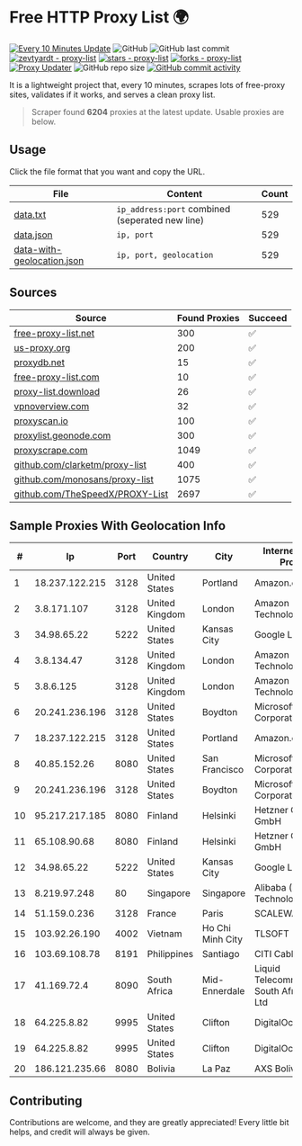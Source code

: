 
# Free HTTP Proxy List 🌍

[![Every 10 Minutes Update](https://github.com/mertguvencli/http-proxy-list/actions/workflows/main.yml/badge.svg?branch=main)](https://github.com/mertguvencli/http-proxy-list/actions/workflows/main.yml)
![GitHub](https://img.shields.io/github/license/mertguvencli/http-proxy-list)
![GitHub last commit](https://img.shields.io/github/last-commit/mertguvencli/http-proxy-list)
[![zevtyardt - proxy-list](https://img.shields.io/static/v1?label=zevtyardt&message=proxy-list&color=blue&logo=github)](https://github.com/zevtyardt/proxy-list "Go to GitHub repo")
[![stars - proxy-list](https://img.shields.io/github/stars/zevtyardt/proxy-list?style=social)](https://github.com/zevtyardt/proxy-list)
[![forks - proxy-list](https://img.shields.io/github/forks/zevtyardt/proxy-list?style=social)](https://github.com/zevtyardt/proxy-list)
[![Proxy Updater](https://github.com/zevtyardt/proxy-list/workflows/Proxy%20Updater/badge.svg)](https://github.com/zevtyardt/proxy-list/actions?query=workflow:"Proxy+Updater")
![GitHub repo size](https://img.shields.io/github/repo-size/zevtyardt/proxy-list)
[![GitHub commit activity](https://img.shields.io/github/commit-activity/m/zevtyardt/proxy-list?logo=commits)](https://github.com/zevtyardt/proxy-list/commits/main)

It is a lightweight project that, every 10 minutes, scrapes lots of free-proxy sites, validates if it works, and serves a clean proxy list.

> Scraper found **6204** proxies at the latest update. Usable proxies are below.

## Usage

Click the file format that you want and copy the URL.

|File|Content|Count|
|----|-------|-----|
|[data.txt](https://raw.githubusercontent.com/mertguvencli/http-proxy-list/main/proxy-list/data.txt)|`ip_address:port` combined (seperated new line)|529|
|[data.json](https://raw.githubusercontent.com/mertguvencli/http-proxy-list/main/proxy-list/data.json)|`ip, port`|529|
|[data-with-geolocation.json](https://raw.githubusercontent.com/mertguvencli/http-proxy-list/main/proxy-list/data-with-geolocation.json)|`ip, port, geolocation`|529|

## Sources

|Source|Found Proxies|Succeed|
|------|-------------|-------|
|[free-proxy-list.net](https://free-proxy-list.net)|300|✅|
|[us-proxy.org](https://www.us-proxy.org)|200|✅|
|[proxydb.net](http://proxydb.net)|15|✅|
|[free-proxy-list.com](https://free-proxy-list.com/?page=&port=&type%5B%5D=http&type%5B%5D=https&up_time=0&search=Search)|10|✅|
|[proxy-list.download](https://www.proxy-list.download/HTTP)|26|✅|
|[vpnoverview.com](https://vpnoverview.com/privacy/anonymous-browsing/free-proxy-servers)|32|✅|
|[proxyscan.io](https://www.proxyscan.io)|100|✅|
|[proxylist.geonode.com](https://proxylist.geonode.com/api/proxy-list?limit=300&page=1&sort_by=lastChecked&sort_type=desc&protocols=http,https)|300|✅|
|[proxyscrape.com](https://api.proxyscrape.com/v2/?request=displayproxies&protocol=http&timeout=10000&country=all&ssl=all&anonymity=all)|1049|✅|
|[github.com/clarketm/proxy-list](https://raw.githubusercontent.com/clarketm/proxy-list/master/proxy-list-raw.txt)|400|✅|
|[github.com/monosans/proxy-list](https://raw.githubusercontent.com/monosans/proxy-list/main/proxies/http.txt)|1075|✅|
|[github.com/TheSpeedX/PROXY-List](https://raw.githubusercontent.com/TheSpeedX/PROXY-List/master/http.txt)|2697|✅|


## Sample Proxies With Geolocation Info

|#|Ip|Port|Country|City|Internet Service Provider|
|-|--|----|-------|----|-------------------------|
|1|18.237.122.215|3128|United States|Portland|Amazon.com, Inc.|
|2|3.8.171.107|3128|United Kingdom|London|Amazon Technologies Inc.|
|3|34.98.65.22|5222|United States|Kansas City|Google LLC|
|4|3.8.134.47|3128|United Kingdom|London|Amazon Technologies Inc.|
|5|3.8.6.125|3128|United Kingdom|London|Amazon Technologies Inc.|
|6|20.241.236.196|3128|United States|Boydton|Microsoft Corporation|
|7|18.237.122.215|3128|United States|Portland|Amazon.com, Inc.|
|8|40.85.152.26|8080|United States|San Francisco|Microsoft Corporation|
|9|20.241.236.196|3128|United States|Boydton|Microsoft Corporation|
|10|95.217.217.185|8080|Finland|Helsinki|Hetzner Online GmbH|
|11|65.108.90.68|8080|Finland|Helsinki|Hetzner Online GmbH|
|12|34.98.65.22|5222|United States|Kansas City|Google LLC|
|13|8.219.97.248|80|Singapore|Singapore|Alibaba (US) Technology Co., Ltd.|
|14|51.159.0.236|3128|France|Paris|SCALEWAY|
|15|103.92.26.190|4002|Vietnam|Ho Chi Minh City|TLSOFT|
|16|103.69.108.78|8191|Philippines|Santiago|CITI Cableworld Inc.|
|17|41.169.72.4|8090|South Africa|Mid-Ennerdale|Liquid Telecommunications South Africa (Pty) Ltd|
|18|64.225.8.82|9995|United States|Clifton|DigitalOcean, LLC|
|19|64.225.8.82|9995|United States|Clifton|DigitalOcean, LLC|
|20|186.121.235.66|8080|Bolivia|La Paz|AXS Bolivia S. A.|



## Contributing

Contributions are welcome, and they are greatly appreciated! Every
little bit helps, and credit will always be given.

